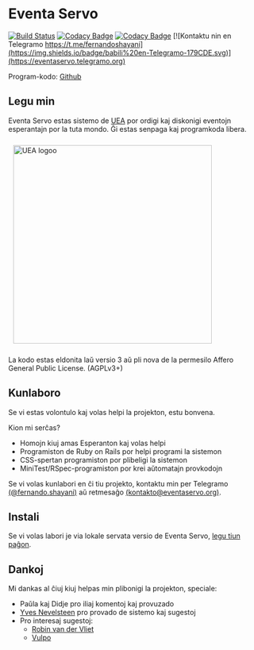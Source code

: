 Eventa Servo
===

[![Build Status](https://travis-ci.org/eventaservo/eventaservo.svg?branch=master)](https://travis-ci.org/shayani/eventaservo)
[![Codacy Badge](https://api.codacy.com/project/badge/Grade/fa8d4d3f141f4e57beda334e733426a4)](https://www.codacy.com/app/shayani/EventaServo?utm_source=github.com&amp;utm_medium=referral&amp;utm_content=eventaservo/eventaservo&amp;utm_campaign=Badge_Grade)
[![Codacy Badge](https://api.codacy.com/project/badge/Coverage/fa8d4d3f141f4e57beda334e733426a4)](https://www.codacy.com/app/shayani/EventaServo?utm_source=github.com&utm_medium=referral&utm_content=eventaservo/eventaservo&utm_campaign=Badge_Coverage)
[![Kontaktu nin en Telegramo https://t.me/fernandoshayani](https://img.shields.io/badge/babili%20en-Telegramo-179CDE.svg)](https://eventaservo.telegramo.org)

Program-kodo: [Github](https://github.com/shayani/eventaservo)

Legu min
---

Eventa Servo estas sistemo de [UEA](https://uea.org) por ordigi kaj diskonigi eventojn esperantajn por la tuta mondo.
Ĝi estas senpaga kaj programkoda libera.

<img alt="UEA logoo" src="https://eventaservo.org/uea_logo_longa.png" style="margin: 10px;" width="400px">

La kodo estas eldonita laŭ versio 3 aŭ pli nova de la permesilo
Affero General Public License. (AGPLv3+)

Kunlaboro
---

Se vi estas volontulo kaj volas helpi la projekton, estu bonvena.

Kion mi serĉas?

  - Homojn kiuj amas Esperanton kaj volas helpi
  - Programiston de Ruby on Rails por helpi programi la sistemon
  - CSS-spertan programiston por plibeligi la sistemon
  - MiniTest/RSpec-programiston por krei aŭtomatajn provkodojn

Se vi volas kunlabori en ĉi tiu projekto, kontaktu min per Telegramo [(@fernando.shayani)](https://t.me/fernandoshayani)
aŭ retmesaĝo [(kontakto@eventaservo.org)](mailto:kontakto@eventaservo.org).

Instali
---

Se vi volas labori je via lokale servata versio de Eventa Servo,
[legu tiun paĝon](https://github.com/shayani/eventaservo/wiki/Instali).

Dankoj
---

Mi dankas al ĉiuj kiuj helpas min plibonigi la projekton, speciale:

  - Paŭla kaj Didje pro iliaj komentoj kaj provuzado
  - [Yves Nevelsteen](https://t.me/yvesnev) pro provado de sistemo kaj sugestoj
  - Pro interesaj sugestoj:
    - [Robin van der Vliet](https://t.me/robin)
    - [Vulpo](https://t.me/iu_vulpo)

